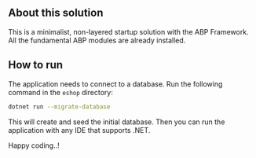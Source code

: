 ## About this solution

This is a minimalist, non-layered startup solution with the ABP Framework. All the fundamental ABP modules are already installed.

## How to run

The application needs to connect to a database. Run the following command in the `eshop` directory:

````bash
dotnet run --migrate-database
````

This will create and seed the initial database. Then you can run the application with any IDE that supports .NET.

Happy coding..!



